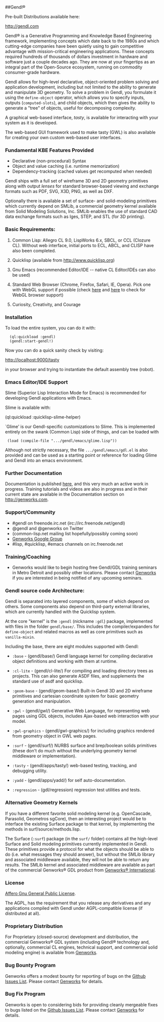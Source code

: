 
##Gendl®

Pre-built Distributions available here: 

  http://gendl.com

Gendl® is a Generative Programming and Knowledge Based Engineering
framework, implementing concepts which date back to the 1980s and
which cutting-edge companies have been quietly using to gain
competitive advantage with mission-critical engineering
applications. These concepts required hundreds of thousands of dollars
investment in hardware and software just a couple decades ago. They
are now at your fingertips as an integral part of the Open-Source
ecosystem, running on commodity consumer-grade hardware.

Gendl allows for high-level declarative, object-oriented problem
solving and application development, including but not limited to the
ability to generate and manipulate 3D geometry. To solve a problem in
Gendl, you formulate it using the `define-object` operator, which
allows you to specify inputs, outputs (`computed-slots`), and child
objects, which then gives the ability to generate a "tree" of objects,
useful for decomposing complexity.

A graphical web-based interface, *tasty*, is available for interacting
with your system as it is developed.

The web-based GUI framework used to make tasty (GWL) is also available
for creating your own custom web-based user interfaces. 

### Fundamental KBE Features Provided

- Declarative (non-procedural) Syntax
- Object and value caching (i.e. runtime memorization)
- Dependency-tracking (cached values get recomputed when needed)

Gendl ships with a full set of wireframe 3D and 2D geometry primitives
along with output *lenses* for standard browser-based viewing and
exchange formats such as PDF, SVG, X3D, PNG, as well as DXF.

Optionally there is available a set of surface- and solid-modeling
primitives which currently depend on SMLib, a commercial geometry
kernel available from Solid Modeling Solutions, Inc. SMLib enables the
use of standard CAD data exchange formats such as Iges, STEP, and STL
(for 3D printing). 


### Basic Requirements:

 1. Common Lisp: Allegro CL 9.0, LispWorks 6.x, SBCL, or CCL (Clozure
    CL). Without web interface, initial ports to ECL, ABCL, and CLISP
    have also been completed. 

 2. Quicklisp (available from http://www.quicklisp.org)

 3. Gnu Emacs (recommended Editor/IDE -- native CL Editor/IDEs can
    also be used)

 4. Standard Web Browser (Chrome, Firefox, Safari, IE, Opera). Pick
    one with WebGL support if possible (check
    [here](http://www.x3dom.org/?page_id=9) and
    [here](http://www.x3dom.org/check/) to check for WebGL browser
    support)

 5. Curiosity, Creativity, and Courage


### Installation

 To load the entire system, you can do it with:

```common-lisp
  (ql:quickload :gendl)
  (gendl:start-gendl!)
```

Now you can do a quick sanity check by visiting:

  [http://localhost:9000/tasty](http://localhost:9000/tasty)

in your browser and trying to instantiate the default assembly tree
(robot).

### Emacs Editor/IDE Support

Slime (Superior Lisp Interaction Mode for Emacs) is recommended 
for developing Gendl applications with Emacs.  

Slime is available with:

   (ql:quickload :quicklisp-slime-helper)

`Glime' is our Gendl-specific customizations to Slime. This is
implemented entirely on the swank (Common Lisp) side of things, and
can be loaded with

 ```common-lisp
  (load (compile-file ".../gendl/emacs/glime.lisp"))
 ```

Although not strictly necessary, the file `.../gendl/emacs/gdl.el` is
also provided and can be used as a starting point or reference for
loading Glime and Gendl into an emacs environment.

### Further Documentation

Documentation is published
[here](http://genworks.com/downloads/tutorial.pdf), and this very much
an active work in progress. Training tutorials and videos are also in
progress and in their current state are available in the Documentation
section on http://genworks.com.


### Support/Community

* #gendl on freenode.irc.net (irc://irc.freenode.net/gendl)
* @gendl and @genworks on Twitter
* (common-lisp.net mailing list hopefully/possibly coming soon)
* [Genworks Google Group](http://groups.google.com/group/genworks)
* #lisp, #quicklisp, #emacs channels on irc.freenode.net

### Training/Coaching

* Genworks would like to begin hosting free Gendl/GDL training
  seminars in Metro Detroit and possibly other locations. Please
  contact [Genworks](http://genworks.com) if you are interested in
  being notified of any upcoming seminars.


### Gendl source code Architecture:

Gendl is separated into layered components, some of which depend on
others. Some components also depend on third-party external libraries,
which are currently handled with the Quicklisp system.

At the core "kernel" is the `:gendl` (nickname `:gdl`) package,
implemented with files in the folder `gendl/base/`. This includes the
compiler/expanders for `define-object` and related macros as well as
core primitives such as `vanilla-mixin`.

Including the base, there are eight modules supported with Gendl:


* `:base` - (gendl/base/) Gendl language kernel for compiling
     declarative object definitions and working with them at runtime.

* `:cl-lite` - (gendl/cl-lite/) For compiling and loading directory
     trees as projects. This can also generate ASDF files, and
     supplements the standard use of asdf and quicklisp.

* `:geom-base` - (gendl/geom-base/) Built-in Gendl 3D and 2D wireframe
      primitives and cartesian coordinate system for basic geometry
      generation and manipulation.


* `:gwl` - (gendl/gwl/) Generative Web Language, for representing web pages
       using GDL objects, includes Ajax-based web interaction with
       your model.


* `:gwl-graphics` - (gendl/gwl-graphics/) for including graphics
     rendered from geometry object in GWL web pages.

* `:surf` - (gendl/surf/) NURBS surface and brep/boolean solids
      primitives (these don't do much without the underlying geometry
      kernel middleware or implementation).

* `:tasty` - (gendl/apps/tasty/) web-based testing, tracking, and
   debugging utility. 

* `:yadd` - (gendl/apps/yadd/) for self auto-documentation.

* `:regression` - (gdl/regression) regression test utilities and tests.


### Alternative Geometry Kernels

If you have a different favorite solid modeling kernel
(e.g. OpenCascade, Parasolid, Geometros sgCore), then an interesting
project would be to interface the existing Surface package to that
kernel, by implementing the methods in surf/source/methods.lisp.

The Surface (`:surf`) package (in the `surf/` folder) contains all the
high-level Surface and Solid modeling primitives currently implemented
in Gendl. These primitives provide a protocol for what the objects
should be able to do (i.e. what messages they should answer), but
without the SMLib library and associated middleware available, they
will not be able to return any results.  The SMLib kernel and
associated middleware are available as part of the commercial
Genworks® GDL product from [Genworks®
International](http://genworks.com).


### License

[Affero Gnu General Public License](http://www.gnu.org/licenses/agpl.txt).

The AGPL, has the requirement that you release any derivatives and any
applications compiled with Gendl under AGPL-compatible license (if
distributed at all).


### Proprietary Distribution

For Proprietary (closed-source) development and distribution, the
commercial Genworks® GDL system (including Gendl® technology and,
optionally, commercial CL engines, technical support, and commercial
solid modeling engine) is available from [Genworks](http://genworks.com). 


### Bug Bounty Program

Genworks offers a modest bounty for reporting of bugs on the [Github
Issues
List](https://github.com/genworks/gendl/issues?state=open). Please
contact [Genworks](http://genworks.com) for details.

### Bug Fix Program

Genworks is open to considering bids for providing cleanly mergeable
fixes to bugs listed on the [Github Issues
List](https://github.com/genworks/gendl/issues?state=open). Please
contact [Genworks](http://genworks.com) for details.


